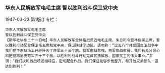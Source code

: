 ### 华东人民解放军电毛主席  誓以胜利战斗保卫党中央

1947-03-23
第1版()
专栏：

    华东人民解放军电毛主席
    誓以胜利战斗保卫党中央
    【新华社华东二十一日电】华东人民解放军全体指战员近电毛主席、朱总司令暨林伯渠主席，誓以胜利行动配合保卫毛主席和党中央，保卫陕甘宁边区。该电称：“过去八个月爱国自卫战争中我们在华东战场上已经歼灭了蒋军三十三个旅，我军愈战愈强，蒋军愈战愈弱，我们有充分信心和把握再消灭蒋军三十三个旅，以胜利的战斗行动完成民族解放、国家民主的伟大事业。”并谓：“我们决和西战场遥相呼应，密切配合作战。我们保证能够步伐整齐，和其他兄弟部队一道达到胜利！”
